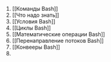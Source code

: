 1. [[Команды Bash]]
2. [[Что надо знать]]
3. [[Условия Bash]]
4. [[Циклы Bash]]
5. [[Математические операции Bash]]
6. [[Перенаправление потоков Bash]]
7. [[Конвееры Bash]]
8. 